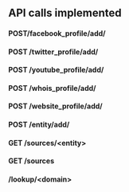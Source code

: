 ## API calls implemented

#### POST/facebook_profile/add/

#### POST /twitter_profile/add/

#### POST /youtube_profile/add/

#### POST /whois_profile/add/

#### POST /website_profile/add/

#### POST /entity/add/

#### GET /sources/\<entity>

#### GET /sources

#### /lookup/\<domain>
